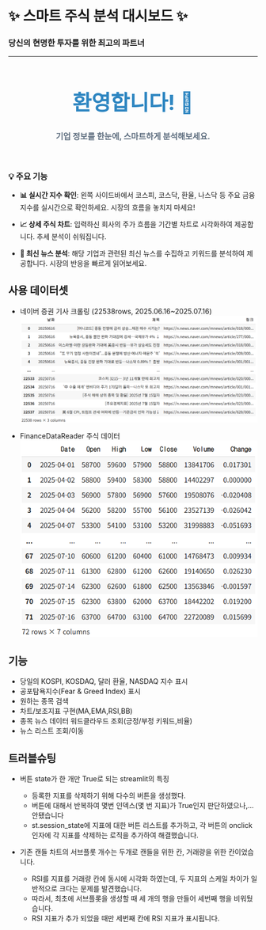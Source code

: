 # ✨ 스마트 주식 분석 대시보드 ✨

### 당신의 현명한 투자를 위한 최고의 파트너

---

<h1 style='text-align: center; color: #2E86C1; font-size: 3em;'>환영합니다! 👋</h1>
<h3 style='text-align: center; color: #5D6D7E;'>기업 정보를 한눈에, 스마트하게 분석해보세요.</h3>
<br>

### 💡 주요 기능

* **📊 실시간 지수 확인**: 왼쪽 사이드바에서 코스피, 코스닥, 환율, 나스닥 등 주요 금융 지수를 실시간으로 확인하세요. 시장의 흐름을 놓치지 마세요!

* **📈 상세 주식 차트**: 입력하신 회사의 주가 흐름을 기간별 차트로 시각화하여 제공합니다. 추세 분석이 쉬워집니다.

* **📰 최신 뉴스 분석**: 해당 기업과 관련된 최신 뉴스를 수집하고 키워드를 분석하여 제공합니다. 시장의 반응을 빠르게 읽어보세요.


## 사용 데이터셋

- 네이버 증권 기사 크롤링 (22538rows, 2025.06.16~2025.07.16)
![네이버 증권 기사 데이터프레임](news_df.png)

- FinanceDataReader 주식 데이터
![삼성전자 데이터프레임](stock_df.png)

## 기능
- 당일의 KOSPI, KOSDAQ, 달러 환율, NASDAQ 지수 표시
- 공포탐욕지수(Fear & Greed Index) 표시
- 원하는 종목 검색
- 차트/보조지표 구현(MA,EMA,RSI,BB)
- 종목 뉴스 데이터 워드클라우드 조회(긍정/부정 키워드,비율)
- 뉴스 리스트 조회/이동

## 트러블슈팅

* 버튼 state가 한 개만 True로 되는 streamlit의 특징
    * 등록한 지표를 삭제하기 위해 다수의 버튼을 생성했다.
    * 버튼에 대해서 반복하여 몇번 인덱스(몇 번 지표)가 True인지 판단하였으나,... 안됐습니다
    * st.session_state에 지표에 대한 버튼 리스트를 추가하고, 각 버튼의 onclick 인자에 각 지표를 삭제하는 로직을 추가하여 해결했습니다.


* 기존 캔들 차트의 서브플롯 개수는 두개로 캔들을 위한 칸, 거래량을 위한 칸이었습니다.
    * RSI를 지표를 거래량 칸에 동시에 시각화 하였는데, 두 지표의 스케일 차이가 일반적으로 크다는 문제를 발견했습니다.
    * 따라서, 최초에 서브플롯을 생성할 때 세 개의 행을 만들어 세번째 행을 비워뒀습니다.
    * RSI 지표가 추가 되었을 때만 세번째 칸에 RSI 지표가 표시됩니다.

